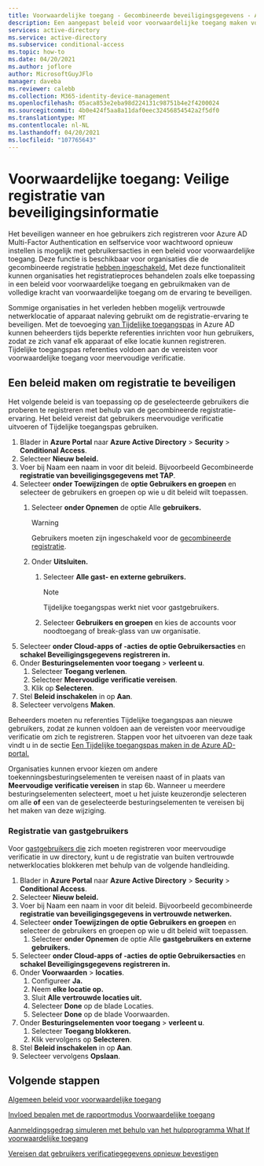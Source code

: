 ```yaml
---
title: Voorwaardelijke toegang - Gecombineerde beveiligingsgegevens - Azure Active Directory
description: Een aangepast beleid voor voorwaardelijke toegang maken voor registratie van beveiligingsgegevens
services: active-directory
ms.service: active-directory
ms.subservice: conditional-access
ms.topic: how-to
ms.date: 04/20/2021
ms.author: joflore
author: MicrosoftGuyJFlo
manager: daveba
ms.reviewer: calebb
ms.collection: M365-identity-device-management
ms.openlocfilehash: 05aca853e2eba98d224131c98751b4e2f4200024
ms.sourcegitcommit: 4b0e424f5aa8a11daf0eec32456854542a2f5df0
ms.translationtype: MT
ms.contentlocale: nl-NL
ms.lasthandoff: 04/20/2021
ms.locfileid: "107765643"
---
```

# <a name="conditional-access-securing-security-info-registration"></a>Voorwaardelijke toegang: Veilige registratie van beveiligingsinformatie

Het beveiligen wanneer en hoe gebruikers zich registreren voor Azure AD Multi-Factor Authentication en selfservice voor wachtwoord opnieuw instellen is mogelijk met gebruikersacties in een beleid voor voorwaardelijke toegang. Deze functie is beschikbaar voor organisaties die de gecombineerde registratie [hebben ingeschakeld.](../authentication/concept-registration-mfa-sspr-combined.md) Met deze functionaliteit kunnen organisaties het registratieproces behandelen zoals elke toepassing in een beleid voor voorwaardelijke toegang en gebruikmaken van de volledige kracht van voorwaardelijke toegang om de ervaring te beveiligen. 

Sommige organisaties in het verleden hebben mogelijk vertrouwde netwerklocatie of apparaat naleving gebruikt om de registratie-ervaring te beveiligen. Met de toevoeging [van Tijdelijke toegangspas](../authentication/howto-authentication-temporary-access-pass.md) in Azure AD kunnen beheerders tijds beperkte referenties inrichten voor hun gebruikers, zodat ze zich vanaf elk apparaat of elke locatie kunnen registreren. Tijdelijke toegangspas referenties voldoen aan de vereisten voor voorwaardelijke toegang voor meervoudige verificatie.

## <a name="create-a-policy-to-secure-registration"></a>Een beleid maken om registratie te beveiligen

Het volgende beleid is van toepassing op de geselecteerde gebruikers die proberen te registreren met behulp van de gecombineerde registratie-ervaring. Het beleid vereist dat gebruikers meervoudige verificatie uitvoeren of Tijdelijke toegangspas gebruiken.

1. Blader in **Azure Portal** naar **Azure Active Directory**  >  **Security**  >  **Conditional Access**.
1. Selecteer **Nieuw beleid.**
1. Voer bij Naam een naam in voor dit beleid. Bijvoorbeeld Gecombineerde **registratie van beveiligingsgegevens met TAP**.
1. Selecteer **onder Toewijzingen** de **optie Gebruikers en groepen** en selecteer de gebruikers en groepen op wie u dit beleid wilt toepassen.
   1. Selecteer **onder Opnemen** de optie Alle **gebruikers.**

      > [!WARNING]
      > Gebruikers moeten zijn ingeschakeld voor de [gecombineerde registratie](../authentication/howto-registration-mfa-sspr-combined.md).

   1. Onder **Uitsluiten.**
      1. Selecteer **Alle gast- en externe gebruikers.**
      
         > [!NOTE]
         > Tijdelijke toegangspas werkt niet voor gastgebruikers.

      1. Selecteer **Gebruikers en groepen** en kies de accounts voor noodtoegang of break-glass van uw organisatie. 
1. Selecteer **onder Cloud-apps of -acties** **de optie Gebruikersacties** en **schakel Beveiligingsgegevens registreren in.**
1. Onder **Besturingselementen voor toegang**  >  **verleent u**.
   1. Selecteer **Toegang verlenen**.
   1. Selecteer **Meervoudige verificatie vereisen**.
   1. Klik op **Selecteren**.
1. Stel **Beleid inschakelen** in op **Aan**.
1. Selecteer vervolgens **Maken**.

Beheerders moeten nu referenties Tijdelijke toegangspas aan nieuwe gebruikers, zodat ze kunnen voldoen aan de vereisten voor meervoudige verificatie om zich te registreren. Stappen voor het uitvoeren van deze taak vindt u in de sectie [Een Tijdelijke toegangspas maken in de Azure AD-portal.](../authentication/howto-authentication-temporary-access-pass.md#create-a-temporary-access-pass)

Organisaties kunnen ervoor kiezen om andere toekenningsbesturingselementen te vereisen naast of in plaats van **Meervoudige verificatie vereisen** in stap 6b. Wanneer u meerdere besturingselementen selecteert, moet  u het juiste keuzerondje selecteren om alle **of** een van de geselecteerde besturingselementen te vereisen bij het maken van deze wijziging.

### <a name="guest-user-registration"></a>Registratie van gastgebruikers

Voor [gastgebruikers die](../external-identities/what-is-b2b.md) zich moeten registreren voor meervoudige verificatie in uw [](concept-conditional-access-conditions.md#locations) directory, kunt u de registratie van buiten vertrouwde netwerklocaties blokkeren met behulp van de volgende handleiding.

1. Blader in **Azure Portal** naar **Azure Active Directory**  >  **Security**  >  **Conditional Access**.
1. Selecteer **Nieuw beleid.**
1. Voer bij Naam een naam in voor dit beleid. Bijvoorbeeld gecombineerde **registratie van beveiligingsgegevens in vertrouwde netwerken.**
1. Selecteer **onder Toewijzingen** **de optie Gebruikers en groepen** en selecteer de gebruikers en groepen op wie u dit beleid wilt toepassen.
   1. Selecteer **onder Opnemen** de optie Alle **gastgebruikers en externe gebruikers.**
1. Selecteer **onder Cloud-apps of -acties** **de optie Gebruikersacties** en **schakel Beveiligingsgegevens registreren in.**
1. Onder **Voorwaarden**  >  **locaties**.
   1. Configureer **Ja.**
   1. Neem **elke locatie op.**
   1. Sluit **Alle vertrouwde locaties uit.**
   1. Selecteer **Done** op de blade Locaties.
   1. Selecteer **Done** op de blade Voorwaarden.
1. Onder **Besturingselementen voor toegang**  >  **verleent u**.
   1. Selecteer **Toegang blokkeren.**
   1. Klik vervolgens op **Selecteren**.
1. Stel **Beleid inschakelen** in op **Aan**.
1. Selecteer vervolgens **Opslaan**.

## <a name="next-steps"></a>Volgende stappen

[Algemeen beleid voor voorwaardelijke toegang](concept-conditional-access-policy-common.md)

[Invloed bepalen met de rapportmodus Voorwaardelijke toegang](howto-conditional-access-insights-reporting.md)

[Aanmeldingsgedrag simuleren met behulp van het hulpprogramma What If voorwaardelijke toegang](troubleshoot-conditional-access-what-if.md)

[Vereisen dat gebruikers verificatiegegevens opnieuw bevestigen](../authentication/concept-sspr-howitworks.md#reconfirm-authentication-information)
